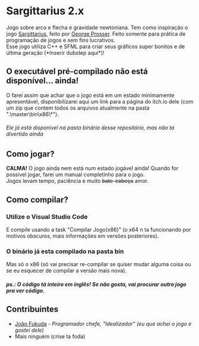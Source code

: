 # Sargittarius 2.x
Jogo sobre arco e flecha e gravidade newtoniana. Tem como inspiração o jogo [Sargittarius](https://gprosser.itch.io/sagittarius), feito por [George Prosser](https://twitter.com/jecatjecat). Feito somente para prática de programação de jogos e sem fins lucrativos.<br/>
Esse jogo utiliza C++ e SFML para criar seus gráficos super bonitos e de última geração (\*Inserir dubstep aqui\*)!

## O executável pré-compilado não está disponível... **ainda**!
O farei assim que achar que o jogo está em um estado minimamente apresentável, disponibilizarei aqui um link para a página do itch.io dele (com um zip que contem todos os arquivos atualmente na pasta ".\\master\\bin\\x86\\*").
###### Ele já está disponível na pasta binária desse repositório, mas não ta divertido ainda

## Como jogar?
**CALMA!** O jogo ainda nem está num estado jogável ainda! Quando for possível jogar, farei um manual completinho para o jogo.<br/>
Jogos levam tempo, paciência e muito ~~bate-cabeça~~ amor.

## Como compilar?
### Utilize o Visual Studio Code
E compile usando a task "Compilar Jogo(x86)" (o x64 n ta funcionando por motivos obscuros, mais informações em versões posteriores).
### O binário já esta compilado na pasta bin
Mas só o x86 (só vai precisar re-compilar se quiser mudar alguma coisa ou se eu esquecer de compilar a versão mais nova).

##### ps.: O código tá inteiro em inglês! Se não gosta, vai procurar outro jogo pra ver código.

## Contribuintes
* [João Fukuda](https://github.com/JoaoFukuda) - *Programador chefe, "Idealizador" (eu que achei o jogo e gostei dele)*
* Mais ninguém (crise ta foda)
